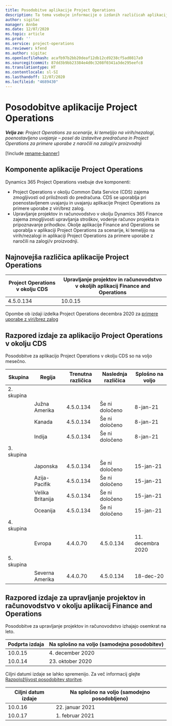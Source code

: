 ```yaml
---
title: Posodobitve aplikacije Project Operations
description: Ta tema vsebuje informacije o izdanih različicah aplikacije Dynamics 365 Project Operations.
author: sigitac
manager: Annbe
ms.date: 12/07/2020
ms.topic: article
ms.prod: ''
ms.service: project-operations
ms.reviewer: kfend
ms.author: sigitac
ms.openlocfilehash: acafb97b2bb20deaf12db12cd9238cf5ad0817a9
ms.sourcegitcommit: 87dd3b9bb23384e4d0c3208f0341a3de295eefc8
ms.translationtype: HT
ms.contentlocale: sl-SI
ms.lasthandoff: 12/07/2020
ms.locfileid: "4689430"
---
```

# <a name="project-operations-updates"></a>Posodobitve aplikacije Project Operations

_**Velja za:** Project Operations za scenarije, ki temeljijo na virih/nezalogi, poenostavljeno uvajanje – posel do izstavitve predračuna in Project Operations za primere uporabe z naročili na zalogi/v proizvodnji_

[!include [rename-banner](~/includes/cc-data-platform-banner.md)]

## <a name="project-operations-components"></a>Komponente aplikacije Project Operations

Dynamics 365 Project Operations vsebuje dve komponenti:

- Project Operations v okolju Common Data Service (CDS) zajema zmogljivosti od priložnosti do predračuna. CDS se uporablja pri poenostavljenem uvajanju in uvajanju aplikacije Project Operations za primere uporabe z viri/brez zalog.
- Upravljanje projektov in računovodstvo v okolju Dynamics 365 Finance zajema zmogljivosti upravljanja stroškov, vodenje računov projekta in pripoznavanje prihodkov. Okolje aplikacije Finance and Operations se uporablja v aplikaciji Project Operations za scenarije, ki temeljijo na virih/nezalogi in aplikaciji Project Operations za primere uporabe z naročili na zalogi/v proizvodnji.

## <a name="project-operations-latest-version"></a>Najnovejša različica aplikacije Project Operations

| Project Operations v okolju CDS | Upravljanje projektov in računovodstvo v okoljih aplikacij Finance and Operations |
| --- | --- |
| 4.5.0.134 | 10.0.15 |

Opombe ob izdaji izdelka Project Operations decembra 2020 za [primere uporabe z viri/brez zalog](whats-new-dec-2020-resource-based.md)

## <a name="release-schedule-for-project-operations-on-cds-environment"></a>Razpored izdaje za aplikacijo Project Operations v okolju CDS

Posodobitve za aplikacijo Project Operations v okolju CDS so na voljo mesečno. 

| Skupina   | Regija        | Trenutna različica | Naslednja različica | Splošno na voljo |
|-----------|---------------|-----------------|--------------|---------------------|
| 2. skupina |   &nbsp;      |    &nbsp;       | &nbsp;       |      &nbsp;         |
|   &nbsp;  | Južna Amerika |  4.5.0.134       | Še ni določeno     | 8-jan-21           |
|    &nbsp; | Kanada        |  4.5.0.134       | Še ni določeno     | 8-jan-21          |
|   &nbsp;  | Indija         |  4.5.0.134       | Še ni določeno     | 8-jan-21           |
| 3. skupina  |      &nbsp;   |     &nbsp;      |     &nbsp;   |      &nbsp;         |
|   &nbsp;  | Japonska         |  4.5.0.134       | Še ni določeno     | 15-jan-21           |
|   &nbsp;  | Azija-Pacifik  |  4.5.0.134       | Še ni določeno     | 15-jan-21           |
|   &nbsp;  | Velika Britanija |  4.5.0.134       | Še ni določeno     | 15-jan-21           |
|   &nbsp;  | Oceanija       |  4.5.0.134       | Še ni določeno     | 15-jan-21           |
| 4. skupina |     &nbsp;    |     &nbsp;      |     &nbsp;   |      &nbsp;         |
|   &nbsp;  | Evropa        |  4.4.0.70       | 4.5.0.134     | 11. decembra 2020           |
| 5. skupina |     &nbsp;    |     &nbsp;      |     &nbsp;   |      &nbsp;         |
|   &nbsp;  | Severna Amerika |  4.4.0.70       | 4.5.0.134     | 18-dec-20           |

## <a name="release-schedule-for-project-management-and-accounting-in-the-finance-and-operations-apps-environment"></a>Razpored izdaje za upravljanje projektov in računovodstvo v okolju aplikacij Finance and Operations

Posodobitve za upravljanje projektov in računovodstvo izhajajo osemkrat na leto.

| Podprta izdaja | Na splošno na voljo (samodejna posodobitev) |
| --- | --- |
| 10.0.15 | 4. december 2020 |
| 10.0.14 | 23. oktober 2020 |

Ciljni datumi izdaje se lahko spremenijo. Za več informacij glejte [Razpoložljivost posodobitev storitve](https://docs.microsoft.com/dynamics365/fin-ops-core/fin-ops/get-started/public-preview-releases?toc=/dynamics365/finance/toc.json).

| Ciljni datum izdaje | Na splošno na voljo (samodejno posodobljeno) |
| --- | --- |
| 10.0.16 | 22. januar 2021 |
| 10.0.17 | 1. februar 2021 |

